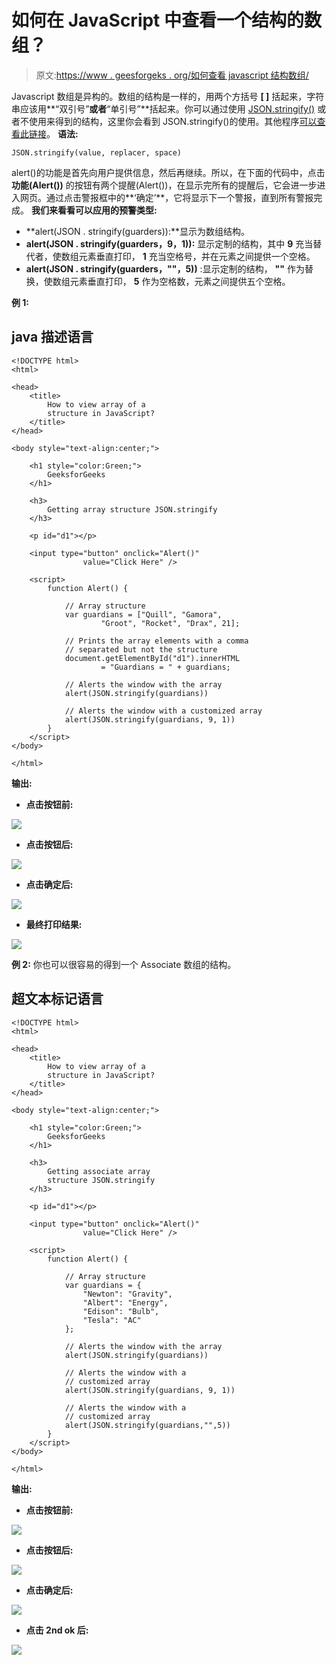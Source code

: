 # 如何在 JavaScript 中查看一个结构的数组？

> 原文:[https://www . geesforgeks . org/如何查看 javascript 结构数组/](https://www.geeksforgeeks.org/how-to-view-array-of-a-structure-in-javascript/)

Javascript 数组是异构的。数组的结构是一样的，用两个方括号 **[ ]** 括起来，字符串应该用**“双引号”**或者**“单引号”**括起来。你可以通过使用 [JSON.stringify()](https://www.geeksforgeeks.org/javascript-json-stringify-with-examples/) 或者不使用来得到的结构，这里你会看到 JSON.stringify()的使用。其他程序[可以查看此链接](https://www.geeksforgeeks.org/how-to-get-array-structure-with-alert-in-javascript/)。
**语法:**

```
JSON.stringify(value, replacer, space)
```

alert()的功能是首先向用户提供信息，然后再继续。所以，在下面的代码中，点击**功能(Alert())** 的按钮有两个提醒(Alert())，在显示完所有的提醒后，它会进一步进入网页。通过点击警报框中的**‘确定’**，它将显示下一个警报，直到所有警报完成。
**我们来看看可以应用的预警类型:**

*   **alert(JSON . stringify(guarders)):**显示为数组结构。
*   **alert(JSON . stringify(guarders，9，1)):** 显示定制的结构，其中 **9** 充当替代者，使数组元素垂直打印， **1** 充当空格号，并在元素之间提供一个空格。
*   **alert(JSON . stringify(guarders，""，5))** :显示定制的结构， **""** 作为替换，使数组元素垂直打印， **5** 作为空格数，元素之间提供五个空格。

**例 1:**

## java 描述语言

```
<!DOCTYPE html>
<html>

<head>
    <title>
        How to view array of a
        structure in JavaScript?
    </title>
</head>

<body style="text-align:center;">

    <h1 style="color:Green;">
        GeeksforGeeks
    </h1>

    <h3>
        Getting array structure JSON.stringify
    </h3>

    <p id="d1"></p>

    <input type="button" onclick="Alert()"
                value="Click Here" />

    <script>
        function Alert() {

            // Array structure
            var guardians = ["Quill", "Gamora",
                    "Groot", "Rocket", "Drax", 21];

            // Prints the array elements with a comma
            // separated but not the structure
            document.getElementById("d1").innerHTML
                    = "Guardians = " + guardians;

            // Alerts the window with the array
            alert(JSON.stringify(guardians))

            // Alerts the window with a customized array
            alert(JSON.stringify(guardians, 9, 1))
        }
    </script>
</body>

</html>
```

**输出:**

*   **点击按钮前:**

![](img/b08587f4a47c5b744631a28edc7b0f3e.png)

*   **点击按钮后:**

![](img/6c5546401d78fdc00fdf07b69d06635a.png)

*   **点击确定后:**

![](img/3178447a5619370582a2f3f701ca5292.png)

*   **最终打印结果:**

![](img/a645e58fc4fc636d85acdf542dfe2bb0.png)

**例 2:** 你也可以很容易的得到一个 Associate 数组的结构。

## 超文本标记语言

```
<!DOCTYPE html>
<html>

<head>
    <title>
        How to view array of a
        structure in JavaScript?
    </title>
</head>

<body style="text-align:center;">

    <h1 style="color:Green;">
        GeeksforGeeks
    </h1>

    <h3>
        Getting associate array
        structure JSON.stringify
    </h3>

    <p id="d1"></p>

    <input type="button" onclick="Alert()"
                value="Click Here" />

    <script>
        function Alert() {

            // Array structure
            var guardians = {
                "Newton": "Gravity",
                "Albert": "Energy",
                "Edison": "Bulb",
                "Tesla": "AC"
            };

            // Alerts the window with the array
            alert(JSON.stringify(guardians))

            // Alerts the window with a
            // customized array
            alert(JSON.stringify(guardians, 9, 1))

            // Alerts the window with a
            // customized array
            alert(JSON.stringify(guardians,"",5))
        }
    </script>
</body>

</html>          
```

**输出:**

*   **点击按钮前:**

![](img/b08587f4a47c5b744631a28edc7b0f3e.png)

*   **点击按钮后:**

![](img/04aed37df5a70c5ada52879f3505d804.png)

*   **点击确定后:**

![](img/f9da3397dddca9426576440d779fb321.png)

*   **点击 2nd ok 后:**

![](img/5fd557aa149249af570de6fa448a0c8a.png)